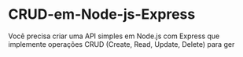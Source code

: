 # CRUD-em-Node-js-Express
Você precisa criar uma API simples em Node.js com Express que implemente operações CRUD (Create, Read, Update, Delete) para ger


